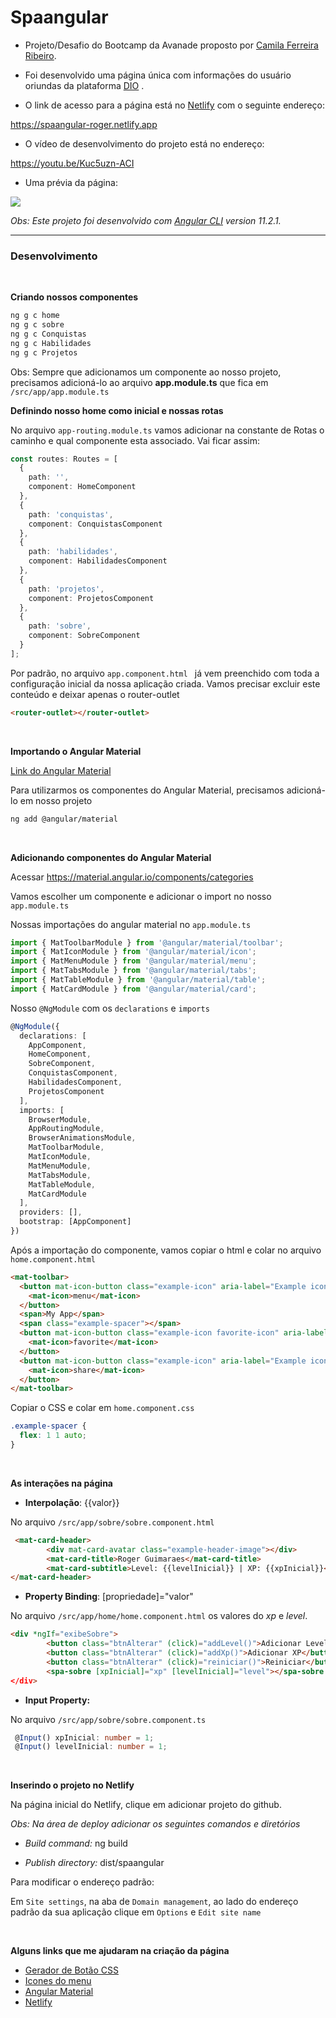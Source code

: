 # Spaangular

- Projeto/Desafio do Bootcamp da Avanade proposto por [Camila Ferreira Ribeiro](https://github.com/cahferreira93).
- Foi desenvolvido uma página única com informações do usuário oriundas da plataforma [DIO](https://digitalinnovation.one) .

- O link de acesso para a página está no [Netlify](https://www.netlify.com/) com o seguinte endereço: 

https://spaangular-roger.netlify.app

- O vídeo de desenvolvimento do projeto está no endereço:

https://youtu.be/Kuc5uzn-ACI

- Uma prévia da página:

![](.img/imagem1.png)

*Obs: Este projeto foi desenvolvido com [Angular CLI](https://github.com/angular/angular-cli) version 11.2.1.*



<hr>



### Desenvolvimento

<br>

**Criando nossos componentes**

```bash
ng g c home
ng g c sobre
ng g c Conquistas
ng g c Habilidades
ng g c Projetos
```

Obs: Sempre que adicionamos um componente ao nosso projeto, precisamos adicioná-lo ao arquivo **app.module.ts** que fica em `/src/app/app.module.ts`

**Definindo nosso home como inicial e nossas rotas**

No arquivo `app-routing.module.ts` vamos adicionar na constante de Rotas o caminho e qual componente esta associado. Vai ficar assim:

```typescript
const routes: Routes = [
  {
    path: '',
    component: HomeComponent
  },
  {
    path: 'conquistas',
    component: ConquistasComponent
  },
  {
    path: 'habilidades',
    component: HabilidadesComponent
  },
  {
    path: 'projetos',
    component: ProjetosComponent
  },
  {
    path: 'sobre',
    component: SobreComponent
  }
];
```

Por padrão, no arquivo `app.component.html ` já vem preenchido com toda a configuração inicial da nossa aplicação criada. Vamos precisar excluir este conteúdo e deixar apenas o router-outlet

```html
<router-outlet></router-outlet>
```

<br>

**Importando o Angular Material**

[Link do Angular Material](https://material.angular.io/)

Para utilizarmos os componentes do Angular Material, precisamos adicioná-lo em nosso projeto

```bash
ng add @angular/material
```

<br>

**Adicionando componentes do Angular Material**

Acessar https://material.angular.io/components/categories

Vamos escolher um componente e adicionar o import no nosso `app.module.ts`

Nossas importações do angular material no `app.module.ts`

```typescript
import { MatToolbarModule } from '@angular/material/toolbar';
import { MatIconModule } from '@angular/material/icon';
import { MatMenuModule } from '@angular/material/menu';
import { MatTabsModule } from '@angular/material/tabs';
import { MatTableModule } from '@angular/material/table';
import { MatCardModule } from '@angular/material/card';
```

Nosso `@NgModule` com os `declarations` e `imports`

```typescript
@NgModule({
  declarations: [
    AppComponent,
    HomeComponent,
    SobreComponent,
    ConquistasComponent,
    HabilidadesComponent,
    ProjetosComponent
  ],
  imports: [
    BrowserModule,
    AppRoutingModule,
    BrowserAnimationsModule,
    MatToolbarModule,
    MatIconModule,
    MatMenuModule,
    MatTabsModule,
    MatTableModule,
    MatCardModule
  ],
  providers: [],
  bootstrap: [AppComponent]
})
```

Após a importação do componente, vamos copiar o html e colar no arquivo `home.component.html`

```html
<mat-toolbar>
  <button mat-icon-button class="example-icon" aria-label="Example icon-button with menu icon">
    <mat-icon>menu</mat-icon>
  </button>
  <span>My App</span>
  <span class="example-spacer"></span>
  <button mat-icon-button class="example-icon favorite-icon" aria-label="Example icon-button with heart icon">
    <mat-icon>favorite</mat-icon>
  </button>
  <button mat-icon-button class="example-icon" aria-label="Example icon-button with share icon">
    <mat-icon>share</mat-icon>
  </button>
</mat-toolbar>
```

Copiar o CSS e colar em `home.component.css`

```css
.example-spacer {
  flex: 1 1 auto;
}
```

<br>

**As interações na página**

- **Interpolação**: {{valor}}

No arquivo `/src/app/sobre/sobre.component.html`

```html
 <mat-card-header>
        <div mat-card-avatar class="example-header-image"></div>
        <mat-card-title>Roger Guimaraes</mat-card-title>
        <mat-card-subtitle>Level: {{levelInicial}} | XP: {{xpInicial}}</mat-card-subtitle>
</mat-card-header>
```

- **Property Binding**: [propriedade]="valor"

No arquivo `/src/app/home/home.component.html` os valores do *xp* e *level*.

```html
<div *ngIf="exibeSobre">
        <button class="btnAlterar" (click)="addLevel()">Adicionar Level</button>
        <button class="btnAlterar" (click)="addXp()">Adicionar XP</button>
        <button class="btnAlterar" (click)="reiniciar()">Reiniciar</button>
        <spa-sobre [xpInicial]="xp" [levelInicial]="level"></spa-sobre
</div>
```

- **Input Property:**

No arquivo `/src/app/sobre/sobre.component.ts`

```typescript
 @Input() xpInicial: number = 1;
 @Input() levelInicial: number = 1;
```

<br>

**Inserindo o projeto no Netlify**

Na página inicial do Netlify, clique em adicionar projeto do github.

*Obs: Na área de deploy adicionar os seguintes comandos e diretórios*

- *Build command:*	ng build

- *Publish directory:*	dist/spaangular

Para modificar o endereço padrão:

Em `Site settings`, na aba de `Domain management`, ao lado do endereço padrão da sua aplicação clique em `Options` e `Edit site name`

<br>

**Alguns links que me ajudaram na criação da página**

- [Gerador de Botão CSS](https://www.bestcssbuttongenerator.com/)
- [Icones do menu](https://material.io/resources/icons/?icon=workspaces&style=baseline)
- [Angular Material](https://material.angular.io)
- [Netlify](https://app.netlify.com)

